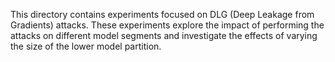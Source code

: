 This directory contains experiments focused on DLG (Deep Leakage from Gradients) attacks. These experiments explore the impact of performing the attacks on different model segments and investigate the effects of varying the size of the lower model partition.
